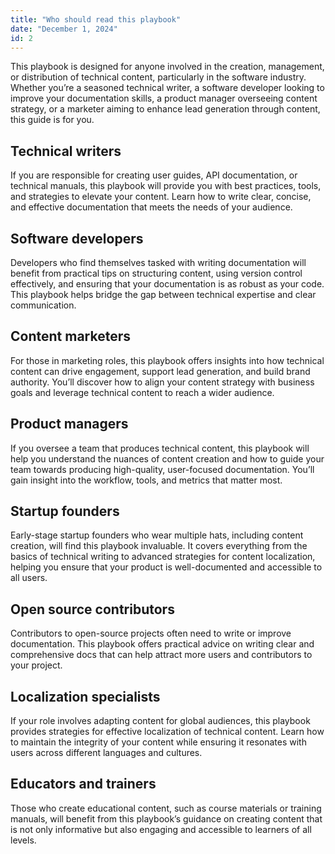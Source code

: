 ```yaml
---
title: "Who should read this playbook"
date: "December 1, 2024"
id: 2
---
```


This playbook is designed for anyone involved in the creation, management, or distribution of technical content, particularly in the software industry. Whether you’re a seasoned technical writer, a software developer looking to improve your documentation skills, a product manager overseeing content strategy, or a marketer aiming to enhance lead generation through content, this guide is for you.

## Technical writers

If you are responsible for creating user guides, API documentation, or technical manuals, this playbook will provide you with best practices, tools, and strategies to elevate your content. Learn how to write clear, concise, and effective documentation that meets the needs of your audience.

## Software developers

Developers who find themselves tasked with writing documentation will benefit from practical tips on structuring content, using version control effectively, and ensuring that your documentation is as robust as your code. This playbook helps bridge the gap between technical expertise and clear communication.

## Content marketers

For those in marketing roles, this playbook offers insights into how technical content can drive engagement, support lead generation, and build brand authority. You’ll discover how to align your content strategy with business goals and leverage technical content to reach a wider audience.

## Product managers

If you oversee a team that produces technical content, this playbook will help you understand the nuances of content creation and how to guide your team towards producing high-quality, user-focused documentation. You’ll gain insight into the workflow, tools, and metrics that matter most.

## Startup founders

Early-stage startup founders who wear multiple hats, including content creation, will find this playbook invaluable. It covers everything from the basics of technical writing to advanced strategies for content localization, helping you ensure that your product is well-documented and accessible to all users.

## Open source contributors

Contributors to open-source projects often need to write or improve documentation. This playbook offers practical advice on writing clear and comprehensive docs that can help attract more users and contributors to your project.

## Localization specialists

If your role involves adapting content for global audiences, this playbook provides strategies for effective localization of technical content. Learn how to maintain the integrity of your content while ensuring it resonates with users across different languages and cultures.

## Educators and trainers

Those who create educational content, such as course materials or training manuals, will benefit from this playbook’s guidance on creating content that is not only informative but also engaging and accessible to learners of all levels.